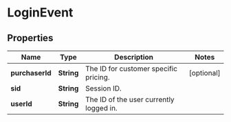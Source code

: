 

# LoginEvent


## Properties

Name | Type | Description | Notes
------------ | ------------- | ------------- | -------------
**purchaserId** | **String** | The ID for customer specific pricing. |  [optional]
**sid** | **String** | Session ID. | 
**userId** | **String** | The ID of the user currently logged in. | 



